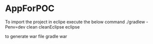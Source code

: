 # AppForPOC
To import the project in eclipe execute the below command 
./gradlew -Penv=dev clean cleanEclipse eclipse

to generate war file
gradle war
